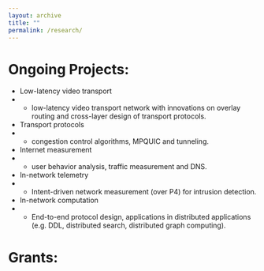 ```yaml
---
layout: archive
title: ""
permalink: /research/
---
```


Ongoing Projects:
=======
* Low-latency video transport
* * low-latency video transport network with innovations on overlay routing and cross-layer design of transport protocols.
* Transport protocols
* * congestion control algorithms, MPQUIC and tunneling.
* Internet measurement
* * user behavior analysis, traffic measurement and DNS.
* In-network telemetry 
* * Intent-driven network measurement (over P4) for intrusion detection.
* In-network computation
* * End-to-end protocol design, applications in distributed applications (e.g. DDL, distributed search, distributed graph computing).


Grants:
=======
